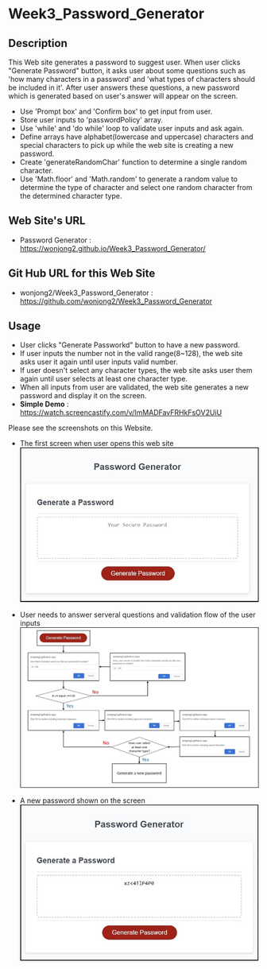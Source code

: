 # Week3_Password_Generator

## Description

This Web site generates a password to suggest user. 
When user clicks "Generate Password" button, it asks user about some questions such as 'how many characters in a password' and 'what types of characters should be included in it'.
After user answers these questions, a new password which is generated based on user's answer will appear on the screen.

- Use 'Prompt box' and 'Confirm box' to get input from user.
- Store user inputs to 'passwordPolicy' array.
- Use 'while' and 'do while' loop to validate user inputs and ask again.
- Define arrays have alphabet(lowercase and uppercase) characters and special characters to pick up while the web site is creating a new password. 
- Create 'generateRandomChar' function to determine a single random character.
- Use 'Math.floor' and 'Math.random' to generate a random value to determine the type of character and select one random character from the determined character type.

## Web Site's URL

- Password Generator : 
https://wonjong2.github.io/Week3_Password_Generator/

## Git Hub URL for this Web Site
- wonjong2/Week3_Password_Generator : https://github.com/wonjong2/Week3_Password_Generator

## Usage

- User clicks "Generate Passworkd" button to have a new password.
- If user inputs the number not in the valid range(8~128), the web site asks user it again until user inputs valid number.
- If user doesn't select any character types, the web site asks user them again until user selects at least one character type.
- When all inputs from user are validated, the web site generates a new password and display it on the screen.
- __Simple Demo__ : https://watch.screencastify.com/v/ImMADFavFRHkFsOV2UiU

Please see the screenshots on this Website.

- The first screen when user opens this web site<br>
    ![First Page](images/launchScreen.jpg)

- User needs to answer serveral questions and validation flow of the user inputs<br>
    ![Questions](/images/validateflow.jpg)

- A new password shown on the screen <br>
    ![Result](/images/result.jpg) 



